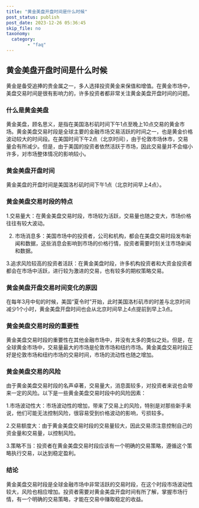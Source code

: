 ```yaml
---
title: "黄金美盘开盘时间是什么时候"
post_status: publish
post_date: 2023-12-26 05:36:45
skip_file: no
taxonomy:
  category:
        - "faq"
---
```


## 黄金美盘开盘时间是什么时候

黄金是备受追捧的贵金属之一，多人选择投资黄金来保值和增值。在黄金市场中，美盘交易时间是很有影响力的，许多投资者都非常关注黄金美盘开盘时间的问题。

### 什么是黄金美盘

黄金美盘，顾名思义，是指在美国洛杉矶时间下午1点至晚上10点交易的黄金市场。黄金美盘交易时段是全球主要的金融市场交易活跃的时间之一，也是黄金价格波动较大的时间段。在美国时间下午2点（北京时间），由于伦敦市场休市，交易量会有所减少。但是，由于美国的投资者依然活跃于市场，因此交易量并不会缩小许多，对市场整体情况的影响较小。

### 黄金美盘开盘时间

黄金美盘的开盘时间是美国洛杉矶时间下午1点（北京时间早上4点）。

### 黄金美盘交易时段的特点

1.交易量大：在黄金美盘交易时段，市场较为活跃，交易量也随之变大，市场价格往往有较大波动。

2. 市场消息多：美国市场中的投资者，公司和机构，都会在美盘交易时段发布新闻和数据，这些消息会影响到市场的价格行情，投资者需要时刻关注市场新闻和数据。

3.追求风险较高的投资者活跃：在黄金美盘时段，许多机构投资者和大资金投资者都会在市场中活跃，进行较为激进的交易，也有较多的期权策略交易。

### 黄金美盘开盘交易时间变化的原因

在每年3月中旬的时候，美国“夏令时”开始，此时美国洛杉矶市的时差与北京时间减少1个小时，黄金美盘开盘时间也会从北京时间早上4点提前到早上3点。

### 黄金美盘交易时段的重要性

黄金美盘交易时段的重要性在其他金融市场中，并没有太多的类似之处。但是，在全球黄金市场中，交易量最大的市场是伦敦市场和纽约市场。黄金美盘交易时段正好是伦敦市场和纽约市场的交易时间，市场的流动性也随之增加。

### 黄金美盘交易的风险

由于黄金美盘交易时段的名声卓著，交易量大，消息面较多，对投资者来说也会带来一定的风险。以下是一些黄金美盘交易时段中的风险因素：

1.市场波动性大：市场波动性的增加，带来了交易上的风险，特别是对那些新手来说，他们可能无法控制风险，很容易受到价格波动的影响，亏损较多。

2.交易额度大：由于黄金美盘交易时段的交易量较大，因此交易须注意控制自己的资金量和交易量，以控制风险。

3.策略不当：投资者在黄金美盘交易时段应该有一个明确的交易策略，遵循这个策略执行交易，以达到稳定盈利。

### 结论

黄金美盘交易时段是全球金融市场中非常活跃的交易时段，在这个时段市场波动性较大，风险也相应增加。投资者需要对黄金美盘开盘时间有所了解，掌握市场行情，有一个明确的交易策略，才能在交易中赚取稳定的收益。

